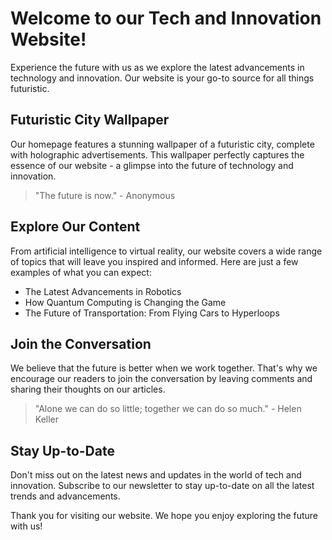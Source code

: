 <!--
Write me markdown content of website with wallpaper:

"A futuristic city with holographic advertisements for a tech or innovation website"

The header of the page should not be copy of the text but rather a real content of the website which is using this wallpaper.

- Feel free to use structure like headings, bullets, numbering, blockquotes, paragraphs, horizontal lines, etc.
- You can use formatting like bold or _italic_
- You can include UTF-8 emojis
- Links should be only #hash anchors (and you can refer to the document itself)
- Do not include images
-->

<!--font:Roboto-->

# Welcome to our Tech and Innovation Website!

Experience the future with us as we explore the latest advancements in technology and innovation. Our website is your go-to source for all things futuristic.

## Futuristic City Wallpaper

Our homepage features a stunning wallpaper of a futuristic city, complete with holographic advertisements. This wallpaper perfectly captures the essence of our website - a glimpse into the future of technology and innovation.

> "The future is now." - Anonymous

## Explore Our Content

From artificial intelligence to virtual reality, our website covers a wide range of topics that will leave you inspired and informed. Here are just a few examples of what you can expect:

- The Latest Advancements in Robotics
- How Quantum Computing is Changing the Game
- The Future of Transportation: From Flying Cars to Hyperloops

## Join the Conversation

We believe that the future is better when we work together. That's why we encourage our readers to join the conversation by leaving comments and sharing their thoughts on our articles.

> "Alone we can do so little; together we can do so much." - Helen Keller

## Stay Up-to-Date

Don't miss out on the latest news and updates in the world of tech and innovation. Subscribe to our newsletter to stay up-to-date on all the latest trends and advancements.

Thank you for visiting our website. We hope you enjoy exploring the future with us!
